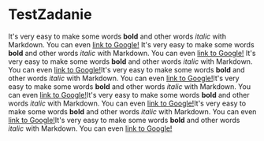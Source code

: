 # TestZadanie
It's very easy to make some words **bold** and other words *italic* with Markdown. You can even [link to Google!](http://google.com) It's very easy to make some words **bold** and other words *italic* with Markdown. You can even [link to Google!](http://google.com)
It's very easy to make some words **bold** and other words *italic* with Markdown. You can even [link to Google!](http://google.com)It's very easy to make some words **bold** and other words *italic* with Markdown. You can even [link to Google!](http://google.com)It's very easy to make some words **bold** and other words *italic* with Markdown. You can even [link to Google!](http://google.com)It's very easy to make some words **bold** and other words *italic* with Markdown. You can even [link to Google!](http://google.com)It's very easy to make some words **bold** and other words *italic* with Markdown. You can even [link to Google!](http://google.com)It's very easy to make some words **bold** and other words *italic* with Markdown. You can even [link to Google!](http://google.com)
